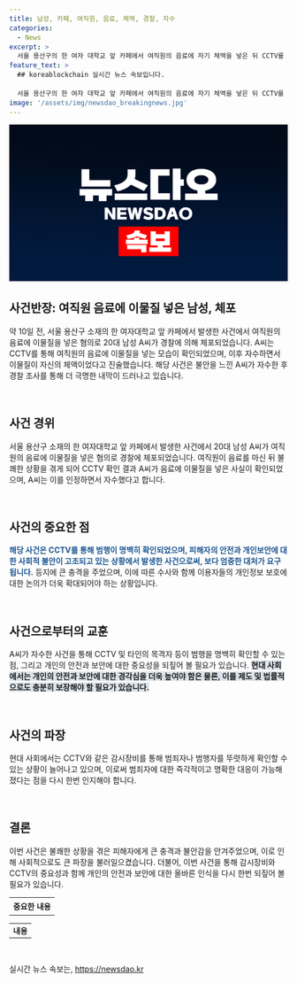 ```yaml
---
title: 남성, 카페, 여직원, 음료, 체액, 경찰, 자수
categories:
  - News
excerpt: >
  서울 용산구의 한 여자 대학교 앞 카페에서 여직원의 음료에 자기 체액을 넣은 뒤 CCTV를 피해 개인정보가 남지 않는 쿠폰으로 결제한 남성 A씨가 경찰에 의해 재물손괴 혐의로 입건되었다. 이 사건은 디지털뉴스팀의 사건반장을 통해 처음으로 공개되었으며, A씨는 자수하고 이물질이 자신의 체액임을 진술했다. 경찰은 국립과학수사연구원에 이물질 감정을 의뢰한 상태이다. A씨는 이 사건이 보도된 후 불안감을 느끼고 자수하였다고 전해졌다.
feature_text: >
  ## koreablockchain 실시간 뉴스 속보입니다.

  서울 용산구의 한 여자 대학교 앞 카페에서 여직원의 음료에 자기 체액을 넣은 뒤 CCTV를 피해 개인정보가 남지 않는 쿠폰으로 결제한 남성 A씨가 경찰에 의해 재물손괴 혐의로 입건되었다. 이 사건은 디지털뉴스팀의 사건반장을 통해 처음으로 공개되었으며, A씨는 자수하고 이물질이 자신의 체액임을 진술했다. 경찰은 국립과학수사연구원에 이물질 감정을 의뢰한 상태이다. A씨는 이 사건이 보도된 후 불안감을 느끼고 자수하였다고 전해졌다.
image: '/assets/img/newsdao_breakingnews.jpg'
---
```


<p><img src="/assets/img/newsdao_breakingnews.jpg" alt="koreablockchain 속보" /></p>

<h2 data-ke-size="size26">사건반장: 여직원 음료에 이물질 넣은 남성, 체포</h2>

<p>약 10일 전, 서울 용산구 소재의 한 여자대학교 앞 카페에서 발생한 사건에서 여직원의 음료에 이물질을 넣은 혐의로 20대 남성 A씨가 경찰에 의해 체포되었습니다. A씨는 CCTV를 통해 여직원의 음료에 이물질을 넣는 모습이 확인되었으며, 이후 자수하면서 이물질이 자신의 체액이었다고 진술했습니다. 해당 사건은 불안을 느낀 A씨가 자수한 후 경찰 조사를 통해 더 극명한 내막이 드러나고 있습니다.</p>

<p data-ke-size="size16">&nbsp;</p>

<h2 data-ke-size="size24">사건 경위</h2>

<p>서울 용산구 소재의 한 여자대학교 앞 카페에서 발생한 사건에서 20대 남성 A씨가 여직원의 음료에 이물질을 넣은 혐의로 경찰에 체포되었습니다. 여직원이 음료를 마신 뒤 불쾌한 상황을 겪게 되어 CCTV 확인 결과 A씨가 음료에 이물질을 넣은 사실이 확인되었으며, A씨는 이를 인정하면서 자수했다고 합니다.</p>

<p data-ke-size="size16">&nbsp;</p>

<h2 data-ke-size="size24">사건의 중요한 점</h2>

<p><b><span style="color: #1a5490;">해당 사건은 CCTV를 통해 범행이 명백히 확인되었으며, 피해자의 안전과 개인보안에 대한 사회적 불안이 고조되고 있는 상황에서 발생한 사건으로써, 보다 엄중한 대처가 요구됩니다.</span></b>
등지에 큰 충격을 주었으며, 이에 따른 수사와 함께 이용자들의 개인정보 보호에 대한 논의가 더욱 확대되어야 하는 상황입니다.</p>

<p data-ke-size="size16">&nbsp;</p>

<h2 data-ke-size="size24">사건으로부터의 교훈</h2>

<p>A씨가 자수한 사건을 통해 CCTV 및 타인의 목격자 등이 범행을 명백히 확인할 수 있는 점, 그리고 개인의 안전과 보안에 대한 중요성을 되짚어 볼 필요가 있습니다. <b><span style="background-color: #21538527;">현대 사회에서는 개인의 안전과 보안에 대한 경각심을 더욱 높여야 함은 물론, 이를 제도 및 법률적으로도 충분히 보장해야 할 필요가 있습니다.</span></b></p>

<p data-ke-size="size16">&nbsp;</p>

<h2 data-ke-size="size24">사건의 파장</h2>

<p>현대 사회에서는 CCTV와 같은 감시장비를 통해 범죄자나 범행자를 뚜렷하게 확인할 수 있는 상황이 늘어나고 있으며, 이로써 범죄자에 대한 즉각적이고 명확한 대응이 가능해졌다는 점을 다시 한번 인지해야 합니다.</p>

<p data-ke-size="size16">&nbsp;</p>

<h2 data-ke-size="size24">결론</h2>

<p>이번 사건은 불쾌한 상황을 겪은 피해자에게 큰 충격과 불안감을 안겨주었으며, 이로 인해 사회적으로도 큰 파장을 불러일으켰습니다. 더불어, 이번 사건을 통해 감시장비와 CCTV의 중요성과 함께 개인의 안전과 보안에 대한 올바른 인식을 다시 한번 되짚어 볼 필요가 있습니다.</p>

<table>
<tbody>
<tr>
<td style="text-align: center; height: 26px;"><b>중요한 내용</b></td>
</tr>
</tbody>
</table>

<table>
<tbody>
<tr>
<td style="text-align: center; height: 17px;"><b>내용</b></td>
</tr>
</tbody>
</table>

<p data-ke-size="size16">&nbsp;</p>
실시간 뉴스 속보는, <a href="https://newsdao.kr" rel="dofollow">https://newsdao.kr</a>


